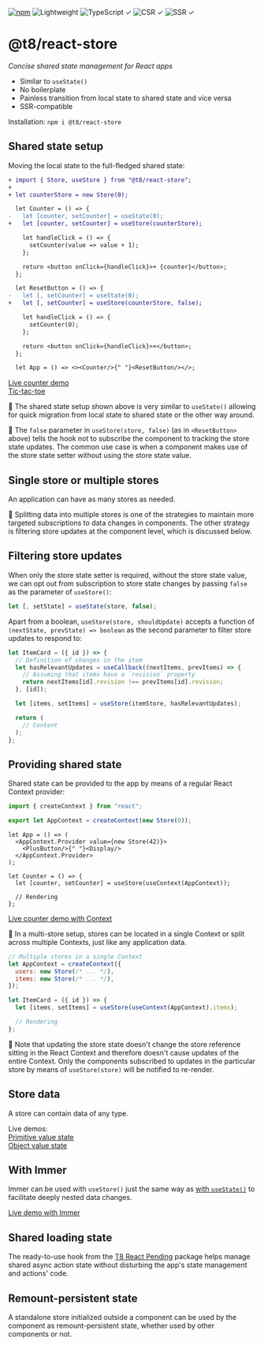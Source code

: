 [![npm](https://flat.badgen.net/npm/v/@t8/react-store?labelColor=345&color=46e)](https://www.npmjs.com/package/@t8/react-store) ![Lightweight](https://flat.badgen.net/bundlephobia/minzip/@t8/react-store/?label=minzip&labelColor=345&color=46e) ![TypeScript ✓](https://flat.badgen.net/badge/TypeScript/✓?labelColor=345&color=345) ![CSR ✓](https://flat.badgen.net/badge/CSR/✓?labelColor=345&color=345) ![SSR ✓](https://flat.badgen.net/badge/SSR/✓?labelColor=345&color=345)

# @t8/react-store

*Concise shared state management for React apps*

- Similar to `useState()`
- No boilerplate
- Painless transition from local state to shared state and vice versa
- SSR-compatible

Installation: `npm i @t8/react-store`

## Shared state setup

Moving the local state to the full-fledged shared state:

```diff
+ import { Store, useStore } from "@t8/react-store";
+
+ let counterStore = new Store(0);

  let Counter = () => {
-   let [counter, setCounter] = useState(0);
+   let [counter, setCounter] = useStore(counterStore);

    let handleClick = () => {
      setCounter(value => value + 1);
    };

    return <button onClick={handleClick}>+ {counter}</button>;
  };

  let ResetButton = () => {
-   let [, setCounter] = useState(0);
+   let [, setCounter] = useStore(counterStore, false);

    let handleClick = () => {
      setCounter(0);
    };

    return <button onClick={handleClick}>×</button>;
  };

  let App = () => <><Counter/>{" "}<ResetButton/></>;
```

[Live counter demo](https://codesandbox.io/p/sandbox/szhdnw?file=%252Fsrc%252FApp.tsx)<br>
[Tic-tac-toe](https://codesandbox.io/p/sandbox/tq852v?file=%252Fsrc%252FApp.tsx)

🔹 The shared state setup shown above is very similar to `useState()` allowing for quick migration from local state to shared state or the other way around.

🔹 The `false` parameter in `useStore(store, false)` (as in `<ResetButton>` above) tells the hook not to subscribe the component to tracking the store state updates. The common use case is when a component makes use of the store state setter without using the store state value.

## Single store or multiple stores

An application can have as many stores as needed.

🔹 Splitting data into multiple stores is one of the strategies to maintain more targeted subscriptions to data changes in components. The other strategy is filtering store updates at the component level, which is discussed below.

## Filtering store updates

When only the store state setter is required, without the store state value, we can opt out from subscription to store state changes by passing `false` as the parameter of `useStore()`:

```js
let [, setState] = useState(store, false);
```

Apart from a boolean, `useStore(store, shouldUpdate)` accepts a function of `(nextState, prevState) => boolean` as the second parameter to filter store updates to respond to:

```jsx
let ItemCard = ({ id }) => {
  // Definition of changes in the item
  let hasRelevantUpdates = useCallback((nextItems, prevItems) => {
    // Assuming that items have a `revision` property
    return nextItems[id].revision !== prevItems[id].revision;
  }, [id]);

  let [items, setItems] = useStore(itemStore, hasRelevantUpdates);

  return (
    // Content
  );
};
```

## Providing shared state

Shared state can be provided to the app by means of a regular React Context provider:

```ts
import { createContext } from "react";

export let AppContext = createContext(new Store(0));
```

```tsx
let App = () => (
  <AppContext.Provider value={new Store(42)}>
    <PlusButton/>{" "}<Display/>
  </AppContext.Provider>
);
```

```tsx
let Counter = () => {
  let [counter, setCounter] = useStore(useContext(AppContext));

  // Rendering
};
```

[Live counter demo with Context](https://codesandbox.io/p/sandbox/rtng37?file=%2Fsrc%2FPlusButton.jsx)

🔹 In a multi-store setup, stores can be located in a single Context or split across multiple Contexts, just like any application data.

```js
// Multiple stores in a single Context
let AppContext = createContext({
  users: new Store(/* ... */),
  items: new Store(/* ... */),
});
```

```jsx
let ItemCard = ({ id }) => {
  let [items, setItems] = useStore(useContext(AppContext).items);

  // Rendering
};
```

🔹 Note that updating the store state doesn't change the store reference sitting in the React Context and therefore doesn't cause updates of the entire Context. Only the components subscribed to updates in the particular store by means of `useStore(store)` will be notified to re-render.

## Store data

A store can contain data of any type.

Live demos:<br>
[Primitive value state](https://codesandbox.io/p/sandbox/rtng37?file=%2Fsrc%2FPlusButton.jsx)<br>
[Object value state](https://codesandbox.io/p/sandbox/y7wt2j?file=%2Fsrc%2FPlusButton.jsx)

## With Immer

Immer can be used with `useStore()` just the same way as [with `useState()`](https://immerjs.github.io/immer/example-setstate#usestate--immer) to facilitate deeply nested data changes.

[Live demo with Immer](https://codesandbox.io/p/sandbox/rn4qsr?file=%2Fsrc%2FPlusButton.jsx)

## Shared loading state

The ready-to-use hook from the [T8 React Pending](https://github.com/t8js/react-pending) package helps manage shared async action state without disturbing the app's state management and actions' code.

## Remount-persistent state

A standalone store initialized outside a component can be used by the component as remount-persistent state, whether used by other components or not.

